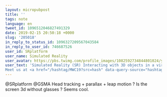 ```yaml
---
layout: micropubpost
title: ''
tags: note
language: en
tweet_id: 1096512046827491329
date: 2019-02-15 20:50:18 +0000
slug: '205018'
in_reply_to_status_id: 1096327209567043584
in_reply_to_user_id: 746687526
user_id: SRplatform
user_name: Simulated Reality
user_avatar: https://pbs.twimg.com/profile_images/1082592734844801024/yN3neBLS.jpg
user_text: 'Simulated Reality (SR) Interacting with 3D objects in a virtual environment, without the need of any headwear or wearables. A true natural UX, without any learning curve. Curious to know more about the next generation of <a href="/hashtag/XR?src=hash" data-query-source="hashtag_click" class="twitter-hashtag pretty-link js-nav" dir="ltr"><s>#</s><b>XR</b></a>? 
Meet us at <a href="/hashtag/MWC19?src=hash" data-query-source="hashtag_click" class="twitter-hashtag pretty-link js-nav" dir="ltr"><s>#</s><b>MWC19</b></a> <a href="/hashtag/xr?src=hash" data-query-source="hashtag_click" class="twitter-hashtag pretty-link js-nav" dir="ltr"><s>#</s><b>xr</b></a> <a href="/hashtag/3dexperience?src=hash" data-query-source="hashtag_click" class="twitter-hashtag pretty-link js-nav" dir="ltr"><s>#</s><b>3dexperience</b></a> <a href="/hashtag/uxui?src=hash" data-query-source="hashtag_click" class="twitter-hashtag pretty-link js-nav" dir="ltr"><s>#</s><b>uxui</b></a> <a href="/hashtag/SR?src=hash" data-query-source="hashtag_click" class="twitter-hashtag pretty-link js-nav" dir="ltr"><s>#</s><b>SR</b></a> <a href="/GSMA" class="twitter-atreply pretty-link js-nav" dir="ltr" data-mentioned-user-id="381618637"><s>@</s><b>GSMA</b></a><a href="https://t.co/NzXtMMIv3g" class="twitter-timeline-link u-hidden" data-pre-embedded="true" dir="ltr">pic.twitter.com/NzXtMMIv3g</a>'
---
```

@SRplatform @GSMA Head tracking + parallax + leap motion ? Is the screen 3d without glasses ? Seems cool.
